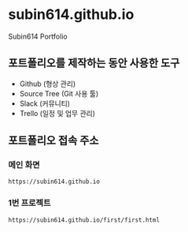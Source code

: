 # subin614.github.io
Subin614 Portfolio
<!-- # 글자 크기 # 하나는 h1 느낌 -->
## 포트폴리오를 제작하는 동안 사용한 도구 

- Github (형상 관리)
- Source Tree (Git 사용 툴)
- Slack (커뮤니티)
- Trello (일정 및 업무 관리)

## 포트폴리오 접속 주소

### 메인 화면
```
https://subin614.github.io
```

### 1번 프로젝트
```
https://subin614.github.io/first/first.html
```



